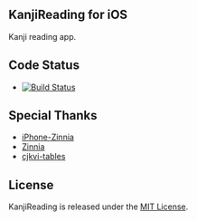 ## KanjiReading for iOS

Kanji reading app.

## Code Status

* [![Build Status](https://api.travis-ci.org/Atrac613/KanjiReading-iOS.png)](https://travis-ci.org/Atrac613/KanjiReading-iOS)

## Special Thanks

* [iPhone-Zinnia](https://github.com/FLCLjp/iPhone-Zinnia)
* [Zinnia](http://zinnia.sourceforge.net)
* [cjkvi-tables](https://github.com/cjkvi/cjkvi-tables)

## License

KanjiReading is released under the [MIT License](http://www.opensource.org/licenses/MIT).
